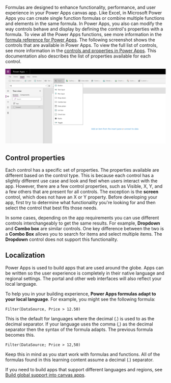 Formulas are designed to enhance functionality, performance, and user
experience in your Power Apps canvas app. Like Excel, in Microsoft Power Apps you can create
single function formulas or combine multiple functions and elements in
the same formula. In Power Apps, you also can modify the way controls
behave and display by defining the control's properties with a formula.
To view all the Power Apps functions, see more information in the
[formula reference for Power Apps](/powerapps/maker/canvas-apps/formula-reference/?azure-portal=true).
The following screenshot shows the controls that are available in Power Apps. To view
the full list of controls, see more information in the
[controls and properties in Power Apps](/powerapps/maker/canvas-apps/reference-properties/?azure-portal=true).
This documentation also describes the list of properties available
for each control.

![Screenshot of Input dropdown menu item control.](../media/controls.png)

## Control properties

Each control has a specific set of properties. The properties available
are different based on the control type. This is because each control
has a slightly different use case and look and feel when users
interact with the app. However, there are a few control properties, such
as Visible, X, Y, and a few others that are present for all controls. The
exception is the **screen** control, which does not have an X or Y property.
Before developing your app, first try to determine what functionality
you're looking for and then select the control that best fits those needs.

In some cases, depending on the app requirements you can use different controls
interchangeably to get the same results. For example,
**Dropdown** and **Combo box** are similar controls. One key
difference between the two is a **Combo Box** allows you to
search for items and select multiple items. The **Dropdown**
control does not support this functionality.

## Localization

Power Apps is used to build apps that are used around the globe. Apps can
be written so the user experience is completely in their native language
and regional settings. The portal and other web interfaces
will also reflect your local language.

To help you in your building experience, **Power Apps formulas adapt to
your local language**. For example, you might see the following formula:

```powerappsfl
Filter(DataSource, Price > 12.50)
```

This is the default for languages where the decimal (.) is used to as the decimal
separator. If your language uses the comma (,) as the decimal separator then the
syntax of the formula adapts. The previous formula becomes this.

```powerappsfl
Filter(DataSource; Price > 12,50)
```

Keep this in mind as you start work with formulas and functions. All of
the formulas found in this learning content assume a decimal (.)
separator.

If you need to build apps that support different languages and regions,
see [Build global support into canvas apps](/powerapps/maker/canvas-apps/global-apps/?azure-portal=true).
